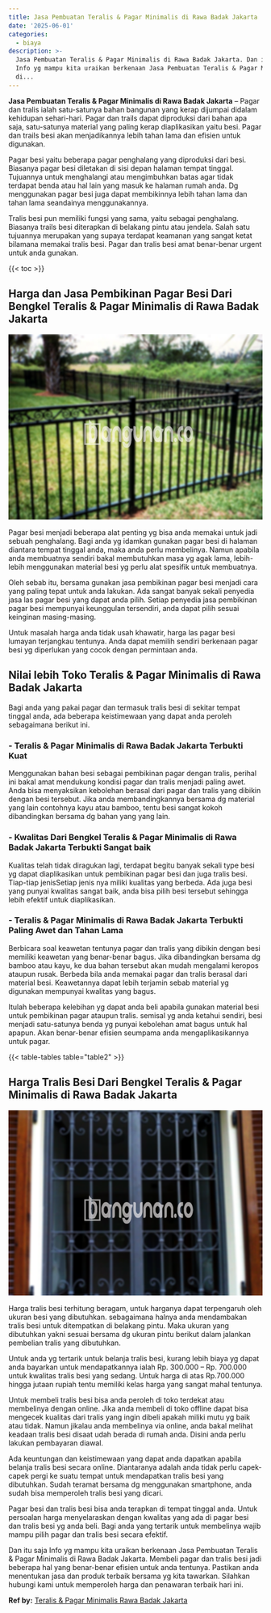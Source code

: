 ```yaml
---
title: Jasa Pembuatan Teralis & Pagar Minimalis di Rawa Badak Jakarta
date: '2025-06-01'
categories:
  - biaya
description: >-
  Jasa Pembuatan Teralis & Pagar Minimalis di Rawa Badak Jakarta. Dan itu saja
  Info yg mampu kita uraikan berkenaan Jasa Pembuatan Teralis & Pagar Minimalis
  di...
---
```


**Jasa Pembuatan Teralis & Pagar Minimalis di Rawa Badak Jakarta** – Pagar dan tralis ialah satu-satunya bahan bangunan yang kerap dijumpai didalam kehidupan sehari-hari. Pagar dan trails dapat diproduksi dari bahan apa saja, satu-satunya material yang paling kerap diaplikasikan yaitu besi. Pagar dan trails besi akan menjadikannya lebih tahan lama dan efisien untuk digunakan.

Pagar besi yaitu beberapa pagar penghalang yang diproduksi dari besi. Biasanya pagar besi diletakan di sisi depan halaman tempat tinggal. Tujuannya untuk menghalangi atau mengimbuhkan batas agar tidak terdapat benda atau hal lain yang masuk ke halaman rumah anda. Dg menggunakan pagar besi juga dapat membikinnya lebih tahan lama dan tahan lama seandainya menggunakannya.

Tralis besi pun memiliki fungsi yang sama, yaitu sebagai penghalang. Biasanya trails besi diterapkan di belakang pintu atau jendela. Salah satu tujuannya merupakan yang supaya terdapat keamanan yang sangat ketat bilamana memakai tralis besi. Pagar dan tralis besi amat benar-benar urgent untuk anda gunakan.

{{< toc >}}

## Harga dan Jasa Pembikinan Pagar Besi Dari Bengkel Teralis & Pagar Minimalis di Rawa Badak Jakarta

![Jasa Pembuatan Teralis & Pagar Minimalis di Rawa Badak Jakarta](/images/pagar-minimalis-murah-27.png)

Pagar besi menjadi beberapa alat penting yg bisa anda memakai untuk jadi sebuah penghalang. Bagi anda yg idamkan gunakan pagar besi di halaman diantara tempat tinggal anda, maka anda perlu membelinya. Namun apabila anda membuatnya sendiri bakal membutuhkan masa yg agak lama, lebih-lebih menggunakan material besi yg perlu alat spesifik untuk membuatnya.

Oleh sebab itu, bersama gunakan jasa pembikinan pagar besi menjadi cara yang paling tepat untuk anda lakukan. Ada sangat banyak sekali penyedia jasa las pagar besi yang dapat anda pilih. Setiap penyedia jasa pembikinan pagar besi mempunyai keunggulan tersendiri, anda dapat pilih sesuai keinginan masing-masing.

Untuk masalah harga anda tidak usah khawatir, harga las pagar besi lumayan terjangkau tentunya. Anda dapat memilih sendiri berkenaan pagar besi yg diperlukan yang cocok dengan permintaan anda.

## Nilai lebih Toko Teralis & Pagar Minimalis di Rawa Badak Jakarta

Bagi anda yang pakai pagar dan termasuk tralis besi di sekitar tempat tinggal anda, ada beberapa keistimewaan yang dapat anda peroleh sebagaimana berikut ini.

### \- Teralis & Pagar Minimalis di Rawa Badak Jakarta Terbukti Kuat

Menggunakan bahan besi sebagai pembikinan pagar dengan tralis, perihal ini bakal amat mendukung kondisi pagar dan tralis menjadi paling awet. Anda bisa menyaksikan kebolehan berasal dari pagar dan tralis yang dibikin dengan besi tersebut. Jika anda membandingkannya bersama dg material yang lain contohnya kayu atau bamboo, tentu besi sangat kokoh dibandingkan bersama dg bahan yang yang lain.

### \- Kwalitas Dari Bengkel Teralis & Pagar Minimalis di Rawa Badak Jakarta Terbukti Sangat baik

Kualitas telah tidak diragukan lagi, terdapat begitu banyak sekali type besi yg dapat diaplikasikan untuk pembikinan pagar besi dan juga tralis besi. Tiap-tiap jenisSetiap jenis nya miliki kualitas yang berbeda. Ada juga besi yang punyai kwalitas sangat baik, anda bisa pilih besi tersebut sehingga lebih efektif untuk diaplikasikan.

### \- Teralis & Pagar Minimalis di Rawa Badak Jakarta Terbukti Paling Awet dan Tahan Lama

Berbicara soal keawetan tentunya pagar dan tralis yang dibikin dengan besi memiliki keawetan yang benar-benar bagus. Jika dibandingkan bersama dg bamboo atau kayu, ke dua bahan tersebut akan mudah mengalami keropos ataupun rusak. Berbeda bila anda memakai pagar dan tralis berasal dari material besi. Keawetannya dapat lebih terjamin sebab material yg digunakan mempunyai kwalitas yang bagus.

Itulah beberapa kelebihan yg dapat anda beli apabila gunakan material besi untuk pembikinan pagar ataupun tralis. semisal yg anda ketahui sendiri, besi menjadi satu-satunya benda yg punyai kebolehan amat bagus untuk hal apapun. Akan benar-benar efisien seumpama anda mengaplikasikannya untuk pagar.

{{< table-tables table="table2" >}}

## Harga Tralis Besi Dari Bengkel Teralis & Pagar Minimalis di Rawa Badak Jakarta

![Jasa Pembuatan Teralis & Pagar Minimalis di Rawa Badak Jakarta](/images/teralis-minimalis-murah-29.png)

Harga tralis besi terhitung beragam, untuk harganya dapat terpengaruh oleh ukuran besi yang dibutuhkan. sebagaimana halnya anda mendambakan tralis besi untuk ditempatkan di belakang pintu. Maka ukuran yang dibutuhkan yakni sesuai bersama dg ukuran pintu berikut dalam jalankan pembelian tralis yang dibutuhkan.

Untuk anda yg tertarik untuk belanja tralis besi, kurang lebih biaya yg dapat anda bayarkan untuk mendapatkannya ialah Rp. 300.000 – Rp. 700.000 untuk kwalitas tralis besi yang sedang. Untuk harga di atas Rp.700.000 hingga jutaan rupiah tentu memiliki kelas harga yang sangat mahal tentunya.

Untuk membeli tralis besi bisa anda peroleh di toko terdekat atau membelinya dengan online. Jika anda membeli di toko offline dapat bisa mengecek kualitas dari tralis yang ingin dibeli apakah miliki mutu yg baik atau tidak. Namun jikalau anda membelinya via online, anda bakal melihat keadaan tralis besi disaat udah berada di rumah anda. Disini anda perlu lakukan pembayaran diawal.

Ada keuntungan dan keistimewaan yang dapat anda dapatkan apabila belanja tralis besi secara online. Diantaranya adalah anda tidak perlu capek-capek pergi ke suatu tempat untuk mendapatkan tralis besi yang dibutuhkan. Sudah teramat bersama dg menggunakan smartphone, anda sudah bisa memperoleh tralis besi yang dicari.

Pagar besi dan tralis besi bisa anda terapkan di tempat tinggal anda. Untuk persoalan harga menyelaraskan dengan kwalitas yang ada di pagar besi dan tralis besi yg anda beli. Bagi anda yang tertarik untuk membelinya wajib mampu pilih pagar dan tralis besi secara efektif.

Dan itu saja Info yg mampu kita uraikan berkenaan Jasa Pembuatan Teralis & Pagar Minimalis di Rawa Badak Jakarta. Membeli pagar dan tralis besi jadi beberapa hal yang benar-benar efisien untuk anda tentunya. Pastikan anda menentukan jasa dan produk terbaik bersama yg kita tawarkan. Silahkan hubungi kami untuk memperoleh harga dan penawaran terbaik hari ini.

**Ref by:** [Teralis & Pagar Minimalis Rawa Badak Jakarta](https://id.wikipedia.org/wiki/Teralis)
